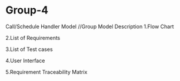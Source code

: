 # Group-4
Call/Schedule Handler Model
//Group Model Description
1.Flow Chart

2.List of Requirements

3.List of Test cases

4.User Interface

5.Requirement Traceability Matrix